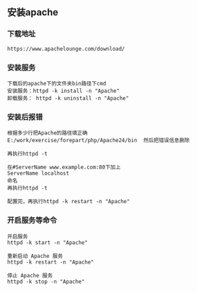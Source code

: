 ## 安装apache

### 下载地址
```
https://www.apachelounge.com/download/
```

### 安装服务
```
下载后的apache下的文件夹bin路径下cmd
安装服务：httpd -k install -n "Apache"
卸载服务： httpd ‐k uninstall ‐n "Apache"
```

### 安装后报错
```
根据多少行把Apache的路径填正确
E:/work/exercise/forepart/php/Apache24/bin  然后把错误信息删除

再执行httpd ‐t

在#ServerName www.example.com:80下加上
ServerName localhost
命名
再执行httpd ‐t

配置完，再执行httpd ‐k restart ‐n "Apache"
```

### 开启服务等命令
```
开启服务
httpd ‐k start ‐n "Apache"

重新启动 Apache 服务
httpd ‐k restart ‐n "Apache"

停止 Apache 服务
httpd ‐k stop ‐n "Apache"

```